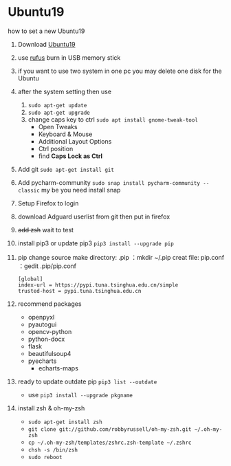 # Ubuntu19
how to set a new Ubuntu19

1. Download [Ubuntu19](https://www.ubuntu.com/download/desktop)
2. use [rufus](https://rufus.ie/) burn in USB memory stick
3. if you want to use two system in one pc you may delete one disk for the Ubuntu
4. after the system setting then use 
    1. `sudo apt-get update`
    2. `sudo apt-get upgrade`
    3. change caps key to ctrl `sudo apt install gnome-tweak-tool`
        + Open Tweaks 
        + Keyboard & Mouse
        + Additional Layout Options
        + Ctrl position
        + find **Caps Lock as Ctrl**
5. Add git `sudo apt-get install git`
6. Add pycharm-community `sudo snap install pycharm-community --classic` my be you need install snap
7. Setup Firefox to login
8. download Adguard userlist from git then put in firefox
9. ~~add zsh~~ wait to test
10. install pip3 or update pip3 `pip3 install --upgrade pip`
11. pip change source
    make directory: .pip ：mkdir ~/.pip
    creat file: pip.conf ：gedit .pip/pip.conf
    ```
    [global]
    index-url = https://pypi.tuna.tsinghua.edu.cn/simple
    trusted-host = pypi.tuna.tsinghua.edu.cn
    ```
12. recommend packages
    + openpyxl
    + pyautogui
    + opencv-python
    + python-docx
    + flask
    + beautifulsoup4
    + pyecharts
        + echarts-maps

13. ready to update outdate pip `pip3 list --outdate`
    + use `pip3 install --upgrade pkgname`

14. install zsh & oh-my-zsh
    + `sudo apt-get install zsh`
    + `git clone git://github.com/robbyrussell/oh-my-zsh.git ~/.oh-my-zsh`
    + `cp ~/.oh-my-zsh/templates/zshrc.zsh-template ~/.zshrc`
    + `chsh -s /bin/zsh`
    + `sudo reboot`

